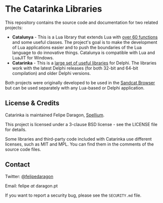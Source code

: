# The Catarinka Libraries

This repository contains the source code and documentation for two related projects:

* **Catalunya** - This is a Lua library that extends Lua with [over 60 functions](https://github.com/exlunaproject/catarinka/blob/master/catalunya/docs/lua.functions.md) and some useful classes. The project's goal is to make the development of Lua applications easier and to push the boundaries of the Lua language to do innovative things. Catalunya is compatible with Lua and LuaJIT for Windows.
* **Catarinka** - This is a [large set of useful libraries](https://github.com/exlunaproject/catarinka/blob/master/README.catarinka.md) for Delphi. The libraries work with the latest Delphi releases (for both 32-bit and 64-bit compilation) and older Delphi versions.

Both projects were originally developed to be used in the [Sandcat Browser](https://github.com/syhunt/sandcat) but can be used separately with any Lua-based or Delphi application. 

## License & Credits

Catarinka is maintained Felipe Daragon, [Spellium](http://www.spellium.org/).

This project is licensed under a 3-clause BSD license - see the LICENSE file for details.

Some libraries and third-party code included with Catarinka use different licenses, such as MIT and MPL. You can find them in the comments of the source code files.

## Contact

Twitter: [@felipedaragon](https://twitter.com/felipedaragon)

Email: felipe _at_ daragon.pt

If you want to report a security bug, please see the `SECURITY.md` file.